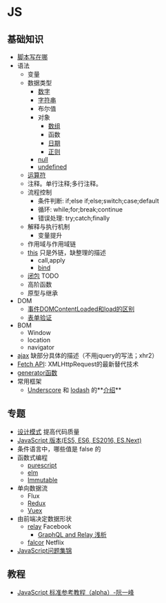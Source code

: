 # JS
## 基础知识
* [脚本写在哪](place.md)
* 语法
  * 变量
  * 数据类型
    * [数字](grammar/number)
    * [字符串](grammar/string)
    * 布尔值
    * 对象
      * [数组](grammar/array)
      * 函数
      * [日期](grammar/date)
      * [正则](grammar/regex)
    * [null](https://developer.mozilla.org/en-US/docs/Web/JavaScript/Reference/Global_Objects/null)
    * [undefined](https://developer.mozilla.org/en-US/docs/Web/JavaScript/Reference/Global_Objects/undefined)
  * [运算符](grammar/operator)
  * 注释。单行注释;多行注释。
  * 流程控制
    * 条件判断: if;else if;else;switch;case;default
    * 循环: while;for;break;continue
    * 错误处理: try;catch;finally
  * 解释与执行机制
    * 变量提升
  * 作用域与作用域链
  * [this](http://www.cnblogs.com/Wayou/p/all-this.html) 只是外链，缺整理的描述
    - call,apply
    - [bind](grammar/this/bind)
  * [闭包](closure) TODO
  * 高阶函数
  * 原型与继承
* DOM
  * [事件DOMContentLoaded和load的区别](dom-content-loaded-vs-load.md)
  * [表单验证](valid-input)
* BOM
  * Window
  * location
  * navigator
* [ajax](ajax.md) 缺部分具体的描述（不用jquery的写法；xhr2）
* [Fetch API](fetch-api): XMLHttpRequest的最新替代技术
* [generator函数](generator)
* 常用框架
  * [Underscore](http://underscorejs.org/) 和 [lodash](https://lodash.com/) 的**[介绍](underscore-and-lodash)**

## 专题
* [设计模式](pattern) 提高代码质量
* [JavaScript 版本(ES5, ES6, ES2016, ES.Next)](ECMAScript)
* 条件语言中，哪些值是 false 的
* 函数式编程
  * [purescript](http://www.purescript.org/)
  * [elm](http://elm-lang.org/)
  * [Immutable](https://facebook.github.io/immutable-js/)
* 单向数据流
  * Flux
  * [Redux](http://redux.js.org/)
  * [Vuex](https://github.com/vuejs/vuex)
* 由前端决定数据形状
  * [relay](https://github.com/facebook/relay) Facebook
    * [GraphQL and Relay 浅析](http://zhuanlan.zhihu.com/purerender/20638731)
  * [falcor](https://github.com/Netflix/falcor) Netflix
* [JavaScript问题集锦](https://github.com/creeperyang/blog/issues/2)

## 教程
* [JavaScript 标准参考教程（alpha）-阮一峰](http://javascript.ruanyifeng.com/)
